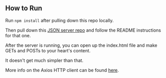 How to Run
---

Run `npm install` after pulling down this repo locally.

Then pull down this [JSON server repo](https://github.com/paigen11/json_server_api) and follow the README instructions for that one.

After the server is running, you can open up the index.html file and make GETs and POSTs to your heart's content.

It doesn't get much simpler than that.

More info on the Axios HTTP client can be found [here](https://www.npmjs.com/package/axios).